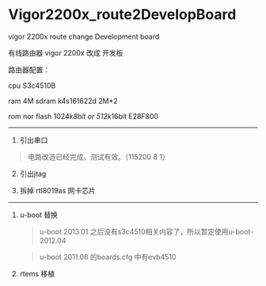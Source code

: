 # Vigor2200x_route2DevelopBoard

vigor 2200x route change Development board

有线路由器 vigor 2200x 改成 开发板

路由器配置：

 cpu S3c4510B
 
 ram 4M sdram       k4s161622d  2M*2
 
 rom nor flash 1024k*8bit or 512k*16bit  E28F800

---------------------------

1. 引出串口
 > 电路改造已经完成。测试有效。（115200 8 1）

2. 引出jtag

3. 拆掉 rtl8019as 网卡芯片

-------
1. u-boot 替换
   > u-boot 2013.01 之后没有s3c4510相关内容了，所以暂定使用u-boot-2012.04
   
   > u-boot 2011.06 的boards.cfg 中有evb4510

2. rtems 移植
